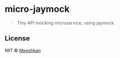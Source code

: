 # micro-jaymock

> Tiny API mocking microservice, using jaymock.

## License

MIT © [Meeshkan](http://meeshkan.com/)